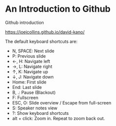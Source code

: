 # An Introduction to Github

Github introduction

https://joejcollins.github.io/david-kano/


The default keyboard shortcuts are:

* N, SPACE: Next slide
* P: Previous slide
* ←, H: Navigate left
* →, L: Navigate right
* ↑, K: Navigate up
* ↓, J: Navigate down
* Home: First slide
* End: Last slide
* B, .: Pause (Blackout)
* F: Fullscreen
* ESC, O: Slide overview / Escape from full-screen
* S: Speaker notes view
* ?: Show keyboard shortcuts
* alt + click: Zoom in. Repeat to zoom back out.
